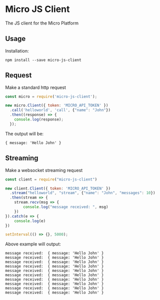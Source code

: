 # Micro JS Client

The JS client for the Micro Platform

## Usage

Installation:
```
npm install --save micro-js-client
```

## Request

Make a standard http request

```js
const micro = require('micro-js-client');

new micro.Client({ token: 'MICRO_API_TOKEN' })
  .call('helloworld', 'call', {"name": "John"})
  .then((response) => {
    console.log(response);
  });
```

The output will be:
```
{ message: 'Hello John' }
```

## Streaming

Make a websocket streaming request

```js
const client = require("micro-js-client")

new client.Client({ token: 'MICRO_API_TOKEN' })
  .stream("helloworld", "stream", {"name": "John", "messages": 10})
  .then(stream => {
	stream.recv(msg => {
		console.log("message received: ", msg)
	})
}).catch(e => {
	console.log(e)
})

setInterval(() => {}, 5000);

```

Above example will output:

```
message received:  { message: 'Hello John' }
message received:  { message: 'Hello John' }
message received:  { message: 'Hello John' }
message received:  { message: 'Hello John' }
message received:  { message: 'Hello John' }
message received:  { message: 'Hello John' }
message received:  { message: 'Hello John' }
message received:  { message: 'Hello John' }
message received:  { message: 'Hello John' }
message received:  { message: 'Hello John' }
```
